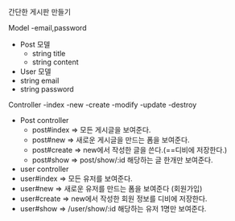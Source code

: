 간단한 게시판 만들기

Model
-email,password

- Post 모델
  - string title
  - string content
-  User 모델
  - string email
  - string password

Controller
-index
-new
-create
-modify
-update
-destroy

- Post controller
  - post#index => 모든 게시글을 보여준다.
  - post#new => 새로운 게시글을 만드는 폼을 보여준다.
  - post#create => new에서 작성한 글을 쓴다.(==디비에 저장한다.)
  - post#show => post/show/:id  해당하는 글 한개만 보여준다.
-  user controller
  - user#index => 모든 유저를 보여준다.
  - user#new => 새로운 유저를 만드는 폼을 보여준다 (회원가입)
  - user#create => new에서 작성한 회원 정보를 디비에 저장한다.
  - user#show => /user/show/:id  해당하는 유저 1명만 보여준다.


